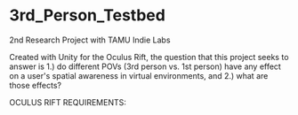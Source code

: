 # 3rd_Person_Testbed
2nd Research Project with TAMU Indie Labs

Created with Unity for the Oculus Rift, the question that this project seeks to answer is 1.) do different POVs (3rd person vs. 1st person)
have any effect on a user's spatial awareness in virtual environments, and 2.) what are those effects?

OCULUS RIFT REQUIREMENTS:
